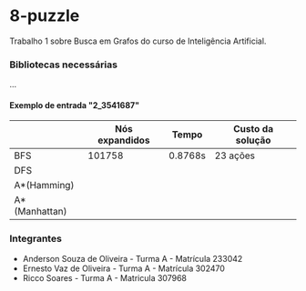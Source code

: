 # 8-puzzle
Trabalho 1 sobre Busca em Grafos do curso de Inteligência Artificial.
### Bibliotecas necessárias
...
#### Exemplo de entrada "2_3541687"
|               | Nós expandidos | Tempo | Custo da solução |
|---------------|----------------|-------|------------------|
| BFS           |     101758     |0.8768s|     23 ações     |
| DFS           |                |       |                  |
|  A*(Hamming)  |                |       |                  |
| A*(Manhattan) |                |       |                  |

### Integrantes
- Anderson Souza de Oliveira - Turma A - Matrícula 233042
- Ernesto Vaz de Oliveira - Turma A - Matrícula 302470
- Ricco Soares - Turma A - Matricula 307968



